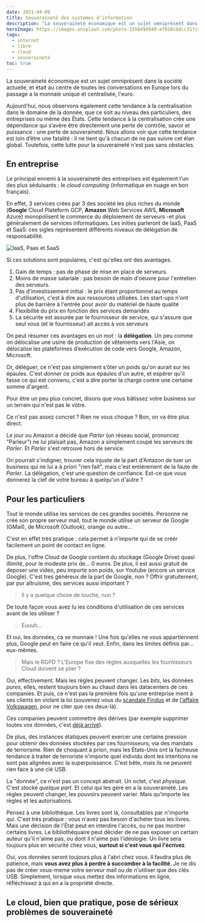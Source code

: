 ```yaml
---
date: 2021-04-09
title: Souveraineté des systèmes d'information
description: "La souveraineté économique est un sujet omniprésent dans la société actuelle, et était au centre de toutes les conversations en Europe lors du passage a la monnaie unique et centralisée, l'euro."
heroImage: https://images.unsplash.com/photo-1558494949-ef010cbdcc31?ixlib=rb-1.2.1&ixid=MXwxMjA3fDB8MHxzZWFyY2h8Nnx8c2VydmVyfGVufDB8MHwwfA%3D%3D&auto=format&fit=crop&q=60
tags:
  - internet
  - libre
  - cloud
  - souveraineté
toc: true
---
```


La souveraineté économique est un sujet omniprésent dans la société actuelle, et était au centre de toutes les conversations en Europe lors du passage a la monnaie unique et centralisée, l'euro.

Aujourd'hui, nous observons également cette tendance à la centralisation dans le domaine de la donnée, que ce soit au niveau des particuliers, des entreprises ou même des États. Cette tendance à la centralisation crée une dépendance qui s’avère être directement une perte de contrôle, savoir et puissance : une perte de souveraineté. Nous allons voir que cette tendance est loin d’être une fatalité : il ne tient qu'à chacun de ne pas suivre cet élan global. Toutefois, cette lutte pour la souveraineté n'est pas sans obstacles.

## En entreprise

Le principal ennemi à la souveraineté des entreprises est également l'un des plus séduisants : le _cloud computing_ (informatique en nuage en bon français).

En effet, 3 services crées par 3 des société les plus riches du monde (**Google** Cloud Plateform GCP, **Amazon** Web Services AWS, **Microsoft** Azure) monopolisent le commerce du déploiement de serveurs -et plus généralement de services informatiques. Les inities parleront de IaaS, PaaS et SaaS: ces sigles représentent différents niveaux de délégation de responsabilité.

![IaaS, Paas et SaaS](https://www.redhat.com/cms/managed-files/iaas_focus-paas-saas-diagram-1200x1046.png)

Si ces solutions sont populaires, c'est qu'elles ont des avantages.

1. Gain de temps : pas de phase de mise en place de serveurs.
2. Moins de masse salariale : pas besoin de main d'oeuvre pour l'entretien des serveurs.
3. Pas d'investissement initial : le prix étant proportionnel au temps d'utilisation, c'est à dire aux ressources utilisées. Les start-ups n'ont plus de barrière à l'entrée pour avoir du matériel de haute qualité
4. Flexibilité du prix en fonction des services demandés
5. La sécurite est assurée par le fournisseur de service, qui s'assure que seul vous (et le fournisseur) ait accès à vos serveurs

On peut résumer ces avantages en un mot : la **délégation**. Un peu comme on délocalise une usine de production de vêtements vers l'Asie, on délocalise les plateformes d’exécution de code vers Google, Amazon, Microsoft.

Or, déléguer, ce n'est pas simplement s’ôter un poids qu'on aurait sur les épaules. C'est _donner_ ce poids aux épaules d'un autre, et espérer qu'il fasse ce qui est convenu, c'est a dire porter la charge contre une certaine somme d'argent.

Pour être un peu plus concret, disons que vous bâtissez votre business sur un terrain qui n'est pas le vôtre.

Ce n'est pas assez concret ? Rien ne vous choque ? Bon, on va être plus direct.

Le jour ou Amazon a décidé que _Parler_ (un réseau social, prononcez "Parleur") ne lui plaisait pas, Amazon a simplement coupé les serveurs de _Parler_. Et _Parler_ s'est retrouve hors de service.

On pourrait s'indigner, trouver cela injuste de la part d'Amazon de tuer un business qui ne lui a à priori "rien fait", mais c'est entièrement de la faute de _Parler_. La délégation, c'est une question de confiance. Est-ce que vous donnerez la clef de votre bureau à quelqu'un d'autre ?

## Pour les particuliers

Tout le monde utilise les services de ces grandes sociétés. Personne ne créé son propre serveur mail, tout le monde utilise un serveur de Google (GMail), de Microsoft (Outlook), orange ou autre...

C'est en effet très pratique : cela permet à n'importe qui de se créér facilement un point de contact en ligne.

De plus, l'offre Cloud de Google contient du stockage (Google Drive) quasi illimité, pour le modeste prix de... 0 euros. De plus, il est aussi gratuit de deposer une video, peu importe son poids, sur Youtube (encore un service Google). C'est tres généreux de la part de Google, non ? Offrir gratuitement, par pur altruisme, des services aussi important ?

> Il y a quelque chose de louche, non ?

De toute façon vous avez lu les conditions d'utilisation de ces services avant de les utiliser ?

> Euuuh...

Et oui, les données, ca se monnaie ! Une fois qu'elles ne vous appartiennent plus, Google peut en faire ce qu'il veut. Enfin, dans les limites définis par... eux-mêmes.

> Mais le RGPD ? L'Europe fixe des règles auxquelles les fournisseurs Cloud doivent se plier ?

Oui, effectivement. Mais les règles peuvent changer. Les _bits_, les données _pures_, elles, restent toujours bien au chaud dans les datacenters de ces companies. Et puis, ce n'est pas la première fois qu'une entreprise ment à ses clients en violant la loi (souvenez vous du [scandale Findus](https://fr.wikipedia.org/wiki/Fraude_%C3%A0_la_viande_de_cheval_de_2013) et de [l'affaire Volkswagen](https://fr.wikipedia.org/wiki/Affaire_Volkswagen), pour ne citer que ces deux-là).

Ces companies peuvent commettre des dérives (par exemple supprimer toutes vos données, c'est [déjà arrivé](https://www.businessinsider.com/terraria-google-youtube-gmail-play-2021-2)).

De plus, des instances étatiques peuvent exercer une certaine pression pour obtenir des données stockées par ces fournisseurs, via des mandats de terrorisme. Rien de choquant à priori, mais les États-Unis ont la facheuse tendance à traiter de terroriste n'importe quel individu dont les intentions ne sont pas alignées avec la superpuissance. C'est bête, mais ils ne peuvent rien face à une clé USB.

La "donnée", ce n'est pas un concept abstrait. Un octet, c'est _physique_. C'est stocké _quelque part_. Et celui qui les gère en a la souveraineté. Les règles peuvent changer, les pouvoirs peuvent varier. Mais qu'importe les règles et les autorisations.

Pensez à une bibliothèque. Les livres sont là, consultables par n'importe qui. C'est très pratique : vous n'avez pas besoin d'acheter tous les livres. Mais une décision de l'État peut en interdire l'accès, ou ne pas montrer certains livres. Le bibliothéquaire peut décider de ne pas exposer un certain auteur qu'il n'aime pas, ou dont il n'aime pas l'idéologie. Un livre sera toujours plus en sécurité chez vous, **surtout si c'est vous qui l'écrivez**.

Oui, vos données seront toujours plus à l'abri chez vous. Il faudra plus de patience, mais **vous avez plus à perdre à succomber à la facilité**. Je ne dis pas de créer vous-meme votre serveur mail ou de n'utiliser que des clés USB. Simplement, lorsque vous mettez des informations en ligne, réfléchissez à qui en a la propriété directe.

## Le cloud, bien que pratique, pose de sérieux problèmes de souveraineté
